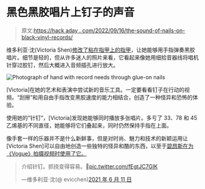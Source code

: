 # 黑色黑胶唱片上钉子的声音

> 原文:[https://hack aday . com/2022/09/16/the-sound-of-nails-on-black-vinyl-records/](https://hackaday.com/2022/09/16/the-sound-of-nails-on-black-vinyl-records/)

维多利亚·沈(Victoria Shen)[修改了粘在指甲上的指甲](https://evicshen.com/sound)，让她能够用手指弹奏黑胶唱片。细节是轻的，但从许多迷人的照片来看，它看起来像她用细拾音器线将唱机针穿过胶钉，然后大概进入音频插孔进行放大。

![Photograph of hand with record needs through glue-on nails](../Images/10c82303849d0b48b0b66f9baf674edc.png)

[Victoria]在她的艺术和表演中尝试新的音乐工具。一定要看看钉子在行动的视频。“刮擦”和用自由手指改变黑胶速度的能力相结合，创造了一种怪异和恐怖的体验。

使用她的“针钉”，[Victoria]发现她能够同时播放多张唱片。多亏了 33、78 和 45 乙烯基的不同直径，她能够将它们叠起来，同时仍然保持手指在上面。

像手套一样的乐器并不是什么新鲜事，但是对时尚、魅力和技术的新颖运用让[Victoria Shen]可以自由地创造一些独特的怪异和酷的东西，以至于[碧昂斯在为《Vogue》拍摄视频时使用了它。](https://twitter.com/BritishVogue/status/1542825378217185281)

> 介绍针钉。抓挠变得容易。💅[pic.twitter.com/fEgtJC7GIK](https://t.co/fEgtJC7GIK)
> 
> —维多利亚·沈(@ evicchen)[2021 年 6 月 11 日](https://twitter.com/EvicShen/status/1403368102742532096?ref_src=twsrc%5Etfw)